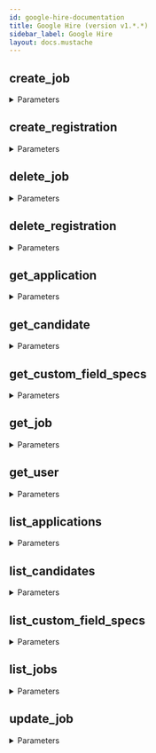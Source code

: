 ```yaml
---
id: google-hire-documentation
title: Google Hire (version v1.*.*)
sidebar_label: Google Hire
layout: docs.mustache
---
```


## create_job



<details><summary>Parameters</summary>

#### tenant (required)

The name of the tenant. If there is only one tenant, the value "my_tenant" can be used.

**Type:** string

#### $body

**Type:** object

</details>

## create_registration



<details><summary>Parameters</summary>

#### tenant (required)

The name of the tenant. If there is only one tenant, the value "my_tenant" can be used.

**Type:** string

#### $body

**Type:** object

</details>

## delete_job



<details><summary>Parameters</summary>

#### name (required)

Required.The name of the job to delete.

**Type:** string

#### tenant (required)

The name of the tenant. If there is only one tenant, the value "my_tenant" can be used.

**Type:** string

</details>

## delete_registration



<details><summary>Parameters</summary>

#### name (required)

Required. The name of the Registration to be deleted.

**Type:** string

#### tenant (required)

The name of the tenant. If there is only one tenant, the value "my_tenant" can be used.

**Type:** string

</details>

## get_application



<details><summary>Parameters</summary>

#### name (required)

The name of the application to retrieve.

**Type:** string

#### tenant (required)

The name of the tenant. If there is only one tenant, the value "my_tenant" can be used.

**Type:** string

</details>

## get_candidate



<details><summary>Parameters</summary>

#### name (required)

The name of the candidate to retrieve.

**Type:** string

#### tenant (required)

The name of the tenant. If there is only one tenant, the value "my_tenant" can be used.

**Type:** string

</details>

## get_custom_field_specs



<details><summary>Parameters</summary>

#### name (required)

The name of the custom field spec to retrieve.

**Type:** string

#### tenant (required)

The name of the tenant. If there is only one tenant, the value "my_tenant" can be used.

**Type:** string

</details>

## get_job



<details><summary>Parameters</summary>

#### name (required)

Required.The name of the job to delete.

**Type:** string

#### tenant (required)

The name of the tenant. If there is only one tenant, the value "my_tenant" can be used.

**Type:** string

</details>

## get_user



<details><summary>Parameters</summary>

#### name (required)

The name of the application to retrieve.

**Type:** string

#### tenant (required)

The name of the tenant. If there is only one tenant, the value "my_tenant" can be used.

**Type:** string

</details>

## list_applications



<details><summary>Parameters</summary>

#### tenant (required)

The name of the tenant. If there is only one tenant, the value "my_tenant" can be used.

**Type:** string

#### filter

Optional filter on applications fields. Attempts to query with an unrecognized filter dimension will result in an INVALID_ARGUMENT error. Supported querying are as follows: status.state=[Application.Status.State] status.update_time&gt;=[RFS 3339 formatted Timestamp] For filtering on multiple fields, we only support AND operations. Sample Query: status.state=ACTIVE AND status.update_time&gt;="2018-01-02T06:23:10.843Z"

**Type:** string

</details>

## list_candidates



<details><summary>Parameters</summary>

#### tenant (required)

The name of the tenant. If there is only one tenant, the value "my_tenant" can be used.

**Type:** string

#### filter

Optional filter on candidate fields. Supported dimensions for querying are as follows: applications.status.state=[Application.Status.State] Attempts to query with an unrecognized filter dimension will result in an INVALID_ARGUMENT error. Sample Query: applications.status.state=ACCEPTED

**Type:** string

</details>

## list_custom_field_specs



<details><summary>Parameters</summary>

#### tenant (required)

The name of the tenant. If there is only one tenant, the value "my_tenant" can be used.

**Type:** string

#### filter

Optional filter on custom field spec. Attempts to query with an unrecognized filter dimension will result in an INVALID_ARGUMENT error. Supported querying are as follows: objectTypes[]=[CustomFieldSpec.ObjectType] Sample Query: objectTypes[]=JOB

**Type:** string

</details>

## list_jobs



<details><summary>Parameters</summary>

#### tenant (required)

The name of the tenant. If there is only one tenant, the value "my_tenant" can be used.

**Type:** string

#### filter

Optional.Supported dimensions for querying are as follows: state=[Job.State] Attempts to query with an unrecognized filter dimension will result in an INVALID_ARGUMENT error. Sample Query: state=OPEN

**Type:** string

</details>

## update_job



<details><summary>Parameters</summary>

#### name (required)

Required.The name of the job to delete.

**Type:** string

#### tenant (required)

The name of the tenant. If there is only one tenant, the value "my_tenant" can be used.

**Type:** string

#### $body

**Type:** object

</details>

